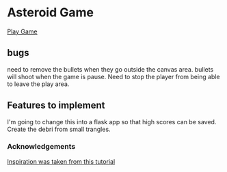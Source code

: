 # Asteroid Game

[Play Game](https://fordalex.github.io/asteroid_game/)

## bugs

need to remove the bullets when they go outside the canvas area.
bullets will shoot when the game is pause.
Need to stop the player from being able to leave the play area.

## Features to implement

I'm going to change this into a flask app so that high scores can be saved.
Create the debri from small trangles.

### Acknowledgements

[Inspiration was taken from this tutorial](https://www.youtube.com/watch?v=eI9idPTT0c4&t=24s)
